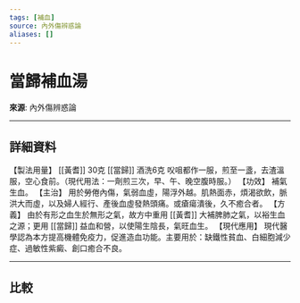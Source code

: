 ```yaml
---
tags: [補血]
source: 內外傷辨惑論
aliases: []
---
```


# 當歸補血湯

**來源**: 內外傷辨惑論  

---

## 詳細資料
【製法用量】 [[黃耆]] 30克 [[當歸]] 酒洗6克
㕮咀都作一服，煎至一盞，去渣溫服，空心食前。（現代用法：一劑煎三次，早、午、晚空腹時服。）
【功效】
補氣生血。
【主治】
用於勞倦內傷，氣弱血虛，陽浮外越。肌熱面赤，煩渴欲飲，脈洪大而虛，以及婦人經行、產後血虛發熱頭痛。或瘡瘍潰後，久不癒合者。
【方義】
由於有形之血生於無形之氣，故方中重用 [[黃耆]] 大補脾肺之氣，以裕生血之源；更用 [[當歸]] 益血和營，以使陽生陰長，氣旺血生。
【現代應用】
現代醫學認為本方提高機體免疫力，促進造血功能。主要用於：缺鐵性貧血、白細胞減少症、過敏性紫癜、創口癒合不良。

---

## 比較
